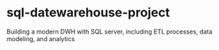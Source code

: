 # sql-datewarehouse-project
Building a modern DWH with SQL server, including ETL processes, data modeling, and analytics
